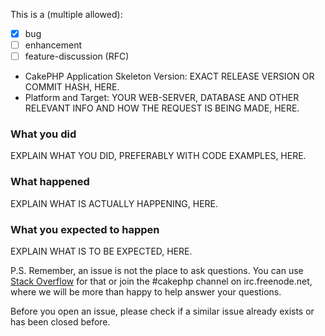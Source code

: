 This is a (multiple allowed):

* [x] bug
* [ ] enhancement
* [ ] feature-discussion (RFC)

* CakePHP Application Skeleton Version: EXACT RELEASE VERSION OR COMMIT HASH, HERE.
* Platform and Target: YOUR WEB-SERVER, DATABASE AND OTHER RELEVANT INFO AND HOW THE REQUEST IS BEING MADE, HERE.

### What you did
EXPLAIN WHAT YOU DID, PREFERABLY WITH CODE EXAMPLES, HERE.

### What happened
EXPLAIN WHAT IS ACTUALLY HAPPENING, HERE.

### What you expected to happen
EXPLAIN WHAT IS TO BE EXPECTED, HERE.

P.S. Remember, an issue is not the place to ask questions. You can use [Stack Overflow](https://stackoverflow.com/questions/tagged/cakephp)
for that or join the #cakephp channel on irc.freenode.net, where we will be more
than happy to help answer your questions.

Before you open an issue, please check if a similar issue already exists or has been closed before.
